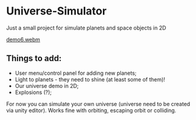 # Universe-Simulator
Just a small project for simulate planets and space objects in 2D


[demo6.webm](https://user-images.githubusercontent.com/20907620/208253294-e3c57837-3dfe-4ed7-a36a-5696338a84fc.webm)


## Things to add:
* User menu/control panel for adding new planets;
* Light to planets - they need to shine (at least some of them)!
* Our universe demo in 2D;
* Explosions (?);


For now you can simulate your own universe (universe need to be created via unity editor). Works fine with orbiting, escaping orbit or colliding. 

